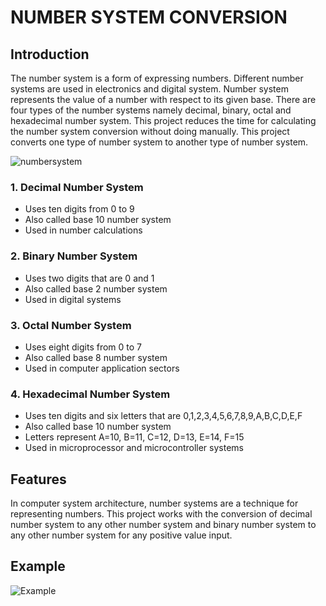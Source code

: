 # NUMBER SYSTEM CONVERSION
## Introduction
The number system is a form of expressing numbers. Different number systems are used in electronics and digital system. Number system represents the value of a number with respect to its given base. There are four types of the number systems namely decimal, binary, octal and hexadecimal number system. This project reduces the time for calculating the number system conversion without doing manually. This project converts one type of number system to another type of number system.

![numbersystem](https://kvblycluster.files.wordpress.com/2020/08/image-22.png)
### 1. Decimal Number System
* Uses ten digits from 0 to 9
* Also called base 10 number system
* Used in number calculations
### 2. Binary Number System
* Uses two digits that are 0 and 1
* Also called base 2 number system
* Used in digital systems
### 3. Octal Number System
* Uses eight digits from 0 to 7
* Also called base 8 number system
* Used in computer application sectors
### 4. Hexadecimal Number System
* Uses ten digits and six letters that are 0,1,2,3,4,5,6,7,8,9,A,B,C,D,E,F
* Also called base 10 number system
* Letters represent A=10, B=11, C=12, D=13, E=14, F=15
* Used in microprocessor and microcontroller systems
## Features
In computer system architecture, number systems are a technique for representing numbers. This project works with the conversion of decimal number system to any other number system and binary number system to any other number system for any positive value input.
## Example
![Example](https://www.electronicshub.org/wp-content/uploads/2015/05/Untitled1dd.jpg)

